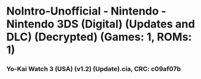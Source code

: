 # NoIntro-Unofficial - Nintendo - Nintendo 3DS (Digital) (Updates and DLC) (Decrypted) (Games: 1, ROMs: 1)
### Yo-Kai Watch 3 (USA) (v1.2) (Update).cia, CRC: c09af07b
